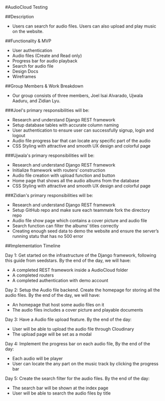 #AudioCloud
Testing 

##Description
- Users can search for audio files. Users can also upload and play music on the website.

##Functionality & MVP
- User authentication
- Audio files (Create and Read only)
- Progress bar for audio playback
- Search for audio file
- Design Docs
- Wireframes

##Group Members & Work Breakdown
- Our group consists of three members, Joel Isai Alvarado, Ujwala Aaduru, and Zidian Lyu.

###Joel's primary responsibilities will be:
- Research and understand Django REST framework
- Setup database tables with accurate column naming
- User authentication to ensure user can successfully signup, login and logout
- Audio file progress bar that can locate any specific part of the audio
- CSS Styling with attractive and smooth UX design and colorful page

###Ujwala's primary responsibilities will be:
- Research and understand Django REST framework
- Initialize framework with routers’ construction
- Audio file creation with upload function and button
- Home page that shows all the audio albums from the database
- CSS Styling with attractive and smooth UX design and colorful page

###Zidian's primary responsibilities will be:
- Research and understand Django REST framework
- Setup GitHub repo and make sure each teammate fork the directory repo
- Audio file show page which contains a cover picture and audio file
- Search function can filter the albums’ titles correctly
- Creating enough seed data to demo the website and ensure the server’s running statu that has no 500 error

##Implementation Timeline

Day 1: Get started on the infrastructure of the Django framework, following this guide from seedstars. By the end of the day, we will have:
- A completed REST framework inside a AudioCloud folder
- A completed routers
- A completed authentication with demo account

Day 2: Setup the Audio file backend. Create the homepage for storing all the audio files. By the end of the day, we will have:
- An homepage that host some audio files on it
- The audio files includes a cover picture and playable documents

Day 3: Have a Audio file upload feature. By the end of the day:
- User will be able to upload the audio file through Cloudinary
- The upload page will be set as a modal

Day 4: Implement the progress bar on each audio file, By the end of the day:
- Each audio will be player
- User can locate the any part on the music track by clicking the progress bar

Day 5: Create the search filter for the audio files. By the end of the day:
- The search bar will be shown at the index page
- User will be able to search the audio files by title

